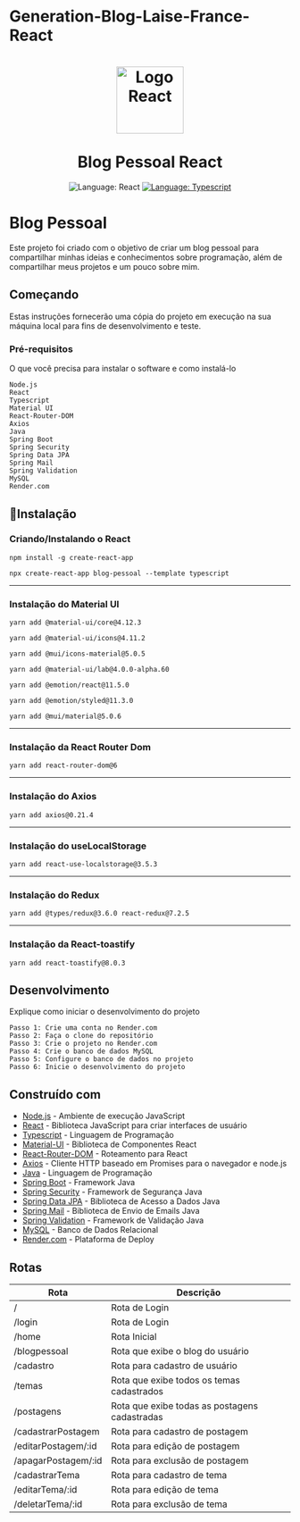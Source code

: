 # Generation-Blog-Laise-France-React
<h1 align="center">
	<img src="https://upload.wikimedia.org/wikipedia/commons/thumb/a/a7/React-icon.svg/1280px-React-icon.svg.png" alt="Logo React" width="120"><br><br>
    Blog Pessoal React
</h1>

<div>
    <p align="center">
<a>
    <img src="https://img.shields.io/static/v1?label=Library&message=React&color=aquamarine&style=for-the-badge&logo=React" alt="Language: React">
</a>
    <a href="#">
        <img src="https://img.shields.io/static/v1?label=Language&message=Typescript&color=blue&style=for-the-badge&logo=Typescript" alt="Language: Typescript">
    </a>
    </p>
</div>

# Blog Pessoal 

Este projeto foi criado com o objetivo de criar um blog pessoal para compartilhar minhas ideias e conhecimentos sobre programação, além de compartilhar meus projetos e um pouco sobre mim.

## Começando

Estas instruções fornecerão uma cópia do projeto em execução na sua máquina local para fins de desenvolvimento e teste.

### Pré-requisitos

O que você precisa para instalar o software e como instalá-lo

```
Node.js
React
Typescript
Material UI
React-Router-DOM
Axios
Java
Spring Boot
Spring Security
Spring Data JPA
Spring Mail
Spring Validation
MySQL
Render.com
```

## 📕Instalação

### Criando/Instalando o React
```
npm install -g create-react-app
```

```
npx create-react-app blog-pessoal --template typescript 
```
---
### Instalação do Material UI
```
yarn add @material-ui/core@4.12.3
```
```
yarn add @material-ui/icons@4.11.2
```
```
yarn add @mui/icons-material@5.0.5
```
```
yarn add @material-ui/lab@4.0.0-alpha.60
```
```
yarn add @emotion/react@11.5.0
```
```
yarn add @emotion/styled@11.3.0
```
```
yarn add @mui/material@5.0.6
```
---
### Instalação da React Router Dom
```
yarn add react-router-dom@6
```
---
### Instalação do Axios
```
yarn add axios@0.21.4
```
---
### Instalação do useLocalStorage
```
yarn add react-use-localstorage@3.5.3
```
---
### Instalação do Redux
```
yarn add @types/redux@3.6.0 react-redux@7.2.5
```
---
### Instalação da React-toastify
```
yarn add react-toastify@8.0.3
```

## Desenvolvimento

Explique como iniciar o desenvolvimento do projeto

```
Passo 1: Crie uma conta no Render.com
Passo 2: Faça o clone do repositório
Passo 3: Crie o projeto no Render.com
Passo 4: Crie o banco de dados MySQL
Passo 5: Configure o banco de dados no projeto
Passo 6: Inicie o desenvolvimento do projeto
```

## Construído com

* [Node.js](https://nodejs.org/) - Ambiente de execução JavaScript
* [React](https://reactjs.org/) - Biblioteca JavaScript para criar interfaces de usuário
* [Typescript](https://www.typescriptlang.org/) - Linguagem de Programação
* [Material-UI](https://material-ui.com/) - Biblioteca de Componentes React
* [React-Router-DOM](https://reacttraining.com/react-router/web/guides/quick-start) - Roteamento para React
* [Axios](https://github.com/axios/axios) - Cliente HTTP baseado em Promises para o navegador e node.js
* [Java](https://www.java.com/pt_BR/) - Linguagem de Programação
* [Spring Boot](https://spring.io/projects/spring-boot) - Framework Java
* [Spring Security](https://spring.io/projects/spring-security) - Framework de Segurança Java
* [Spring Data JPA](https://spring.io/projects/spring-data-jpa) - Biblioteca de Acesso a Dados Java
* [Spring Mail](https://spring.io/projects/spring-mail) - Biblioteca de Envio de Emails Java
* [Spring Validation](https://spring.io/projects/spring-validation) - Framework de Validação Java
* [MySQL](https://www.mysql.com/) - Banco de Dados Relacional
* [Render.com](https://render.com/) - Plataforma de Deploy



## Rotas

| Rota           | Descrição                                                   |
|----------------|--------------------------------------------------------------|
| /              | Rota de Login                                                |
| /login         | Rota de Login                                                |
| /home          | Rota Inicial                                                 |
| /blogpessoal   | Rota que exibe o blog do usuário                             |
| /cadastro      | Rota para cadastro de usuário                                 |
| /temas         | Rota que exibe todos os temas cadastrados                    |
| /postagens     | Rota que exibe todas as postagens cadastradas                |
| /cadastrarPostagem | Rota para cadastro de postagem                            |
| /editarPostagem/:id | Rota para edição de postagem                              |
| /apagarPostagem/:id | Rota para exclusão de postagem                            |
| /cadastrarTema    | Rota para cadastro de tema                                 |
| /editarTema/:id   | Rota para edição de tema                                    |
| /deletarTema/:id  | Rota para exclusão de tema                                  |           

